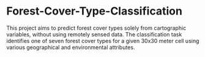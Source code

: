 # Forest-Cover-Type-Classification
This project aims to predict forest cover types solely from cartographic variables, without using remotely sensed data. The classification task identifies one of seven forest cover types for a given 30x30 meter cell using various geographical and environmental attributes.
